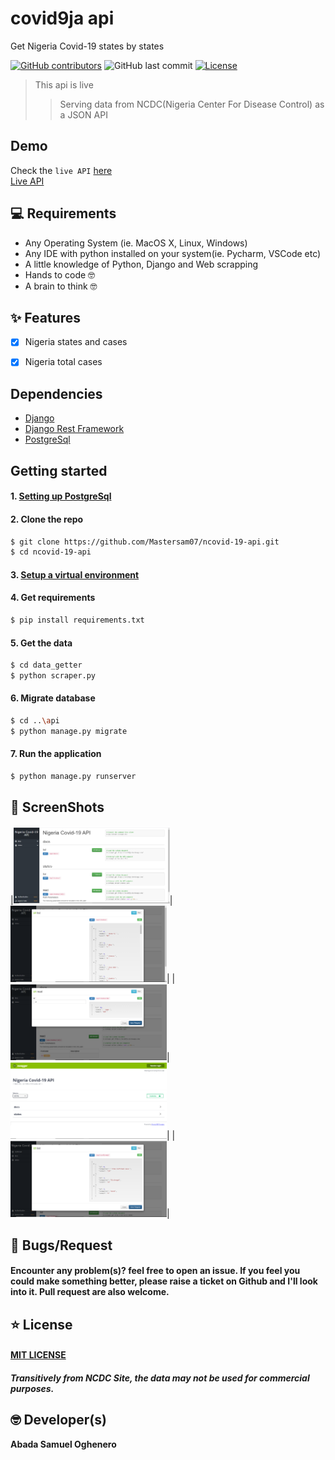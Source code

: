 # covid9ja api

Get Nigeria Covid-19 states by states

[![GitHub contributors](https://img.shields.io/github/contributors/mastersam07/ncovid-19-api?color=success&style=flat-square)](https://github.com/Mastersam07/ncovid-19-api/graphs/contributors)
![GitHub last commit](https://img.shields.io/github/last-commit/mastersam07/ncovid-19-api?style=flat-square)
[![License](https://img.shields.io/badge/license-MIT-success.svg?style=flat-square)](https://github.com/Mastersam07/ncovid-19-api/blob/master/LICENSE)

> This api is live
>> Serving data from NCDC(Nigeria Center For Disease Control) as a JSON API


## Demo
Check the `live API` <a href="https://covid9ja.herokuapp.com/"> here</a>
<br>
<a href="https://covid9ja.herokuapp.com/">Live API</a>
<br>

## 💻 Requirements
* Any Operating System (ie. MacOS X, Linux, Windows)
* Any IDE with python installed on your system(ie. Pycharm, VSCode etc)
* A little knowledge of Python, Django and Web scrapping
* Hands to code 🤓
* A brain to think 🤓

## ✨ Features
- [x] Nigeria states and cases
- [x] Nigeria total cases


## Dependencies
* [Django](https://flutter.dev/)
* [Django Rest Framework](https://www.django-rest-framework.org/)
* [PostgreSql](https://www.postgresql.org/)

## Getting started

#### 1. [Setting up PostgreSql](https://www.postgresql.org/)

#### 2. Clone the repo

```sh
$ git clone https://github.com/Mastersam07/ncovid-19-api.git
$ cd ncovid-19-api
```

#### 3. [Setup a virtual environment](https://programwithus.com/learn-to-code/Pip-and-virtualenv-on-Windows/)

#### 4. Get requirements

```sh
$ pip install requirements.txt
```

#### 5. Get the data

```sh
$ cd data_getter
$ python scraper.py
```

#### 6. Migrate database
 
```sh
$ cd ..\api
$ python manage.py migrate
```

#### 7. Run the application

```sh
$ python manage.py runserver
```

## 📸 ScreenShots

|<img src="ss/1.png" width="250">|<img src="ss/2.png" width="250">|
|<img src="ss/3.png" width="250">|<img src="ss/4.png" width="250">|
|<img src="ss/5.png" width="250">|


## 🐛 Bugs/Request
#### Encounter any problem(s)? feel free to open an issue. If you feel you could make something better, please raise a ticket on Github and I'll look into it. Pull request are also welcome.

## ⭐️ License
#### <a href="https://github.com/Mastersam07/ncovid-19-api/blob/master/LICENSE">MIT LICENSE</a>
##### Transitively from NCDC Site, the data may not be used for commercial purposes.
## 🤓 Developer(s)
**Abada Samuel Oghenero**
